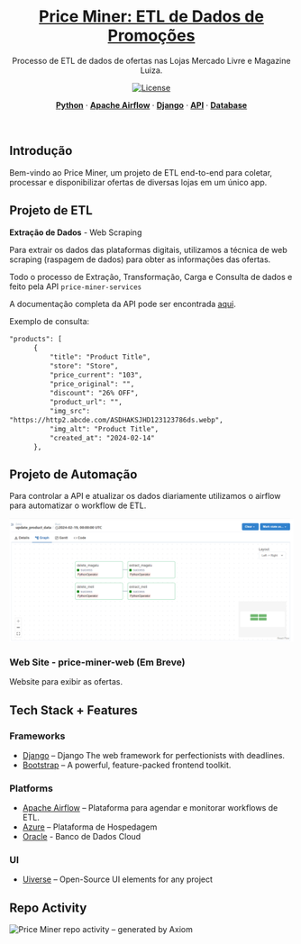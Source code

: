 <a href="https://projectx-eight-gilt.vercel.app/">
  <h1 align="center">Price Miner: ETL de Dados de Promoções </h1>
</a>

<p align="center">
  Processo de ETL de dados de ofertas nas Lojas Mercado Livre e Magazine Luiza.
</p>

<p align="center">
  <a href="#">
    <img src="https://img.shields.io/badge/version-1.0-blue" alt="License" />
  </a>
</p>

<p align="center">
  <a href="#"><strong>Python</strong></a> ·
  <a href="#"><strong>Apache Airflow</strong></a> ·
  <a href="#"><strong>Django</strong></a> ·
  <a href="#"><strong>API</strong></a> ·
  <a href="#"><strong>Database</strong></a>
</p>
<br/>

## Introdução

Bem-vindo ao Price Miner, um projeto de ETL end-to-end para coletar, processar e disponibilizar ofertas de diversas lojas em um único app.


## Projeto de ETL

**Extração de Dados** - Web Scraping

Para extrair os dados das plataformas digitais, utilizamos a técnica de web scraping (raspagem de dados) para obter as informações das ofertas.

Todo o processo de Extração, Transformação, Carga e Consulta de dados e feito pela API `price-miner-services`

A documentação completa da API pode ser encontrada <a href="https://www.postman.com/interstellar-crescent-948829/workspace/production/collection/22689250-8e6c13d1-c2a2-469d-9365-cfe9b62c59ea?action=share&creator=22689250">aqui</a>.

Exemplo de consulta: 

```
"products": [
      {
          "title": "Product Title",
          "store": "Store",
          "price_current": "103",
          "price_original": "",
          "discount": "26% OFF",
          "product_url": "",
          "img_src": "https://http2.abcde.com/ASDHAKSJHD123123786ds.webp",
          "img_alt": "Product Title",
          "created_at": "2024-02-14"
      },
```


## Projeto de Automação

Para controlar a API e atualizar os dados diariamente utilizamos o airflow para automatizar o workflow de ETL.

![Airflow Workflow](assets/airflow-graph.png)

### Web Site - price-miner-web (Em Breve)

Website para exibir as ofertas.


## Tech Stack + Features

### Frameworks

- [Django](https://www.djangoproject.com/) – Django The web framework for perfectionists with deadlines.
- [Bootstrap](https://getbootstrap.com/) – A powerful, feature-packed frontend toolkit.

### Platforms

- [Apache Airflow](https://airflow.apache.org/) – Plataforma para agendar e monitorar workflows de ETL.
- [Azure](https://azure.microsoft.com/) – Plataforma de Hospedagem
- [Oracle](https://www.oracle.com/) - Banco de Dados Cloud

### UI

- [Uiverse](https://uiverse.io/) – Open-Source UI elements for any project

## Repo Activity

![Price Miner repo activity – generated by Axiom](https://repobeats.axiom.co/api/embed/723580c47ac7209662914f2b7c552c3239105218.svg "Repobeats analytics image")


